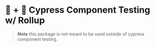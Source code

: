 # 🍣 + 🌲 Cypress Component Testing w/ Rollup

> **Note** this package is not meant to be used outside of cypress component testing.
